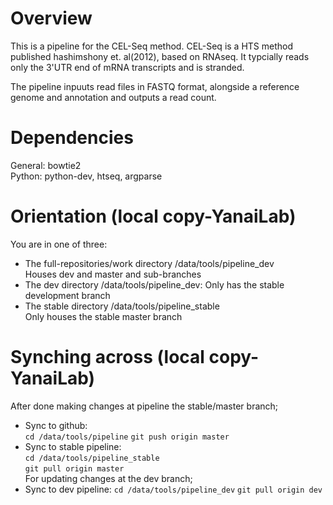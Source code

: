 Overview
==========
This is a pipeline for the CEL-Seq method.
CEL-Seq is a HTS method published hashimshony et. al(2012), based on RNAseq. 
It typcially reads only the 3'UTR end of mRNA transcripts and is stranded.

The pipeline inpuuts read files in FASTQ format, alongside a reference genome and annotation and outputs a read count.

Dependencies
==============
General: bowtie2  
Python: python-dev, htseq, argparse

Orientation (local copy-YanaiLab)
===============
You are in one of three:  
* The full-repositories/work directory /data/tools/pipeline_dev  
      Houses dev and master and sub-branches 
* The dev directory /data/tools/pipeline_dev:
      Only has the stable development branch
* The stable directory /data/tools/pipeline_stable  
      Only houses the stable master branch

Synching across (local copy-YanaiLab)
===================
After done making changes at pipeline the stable/master branch;  
* Sync to github:  
        `cd /data/tools/pipeline`
        `git push origin master`  
* Sync to stable pipeline:  
        `cd /data/tools/pipeline_stable`  
        `git pull origin master`  
For updating changes at the dev branch;
* Sync to dev pipeline:
        `cd /data/tools/pipeline_dev`
        `git pull origin dev`

